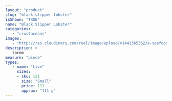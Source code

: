 ```yaml
---
layout: "product"
slug: "black-slipper-lobster"
isShown: "TRUE"
name: "Black Slipper Lobster"
categories:
   - "crustaceans"
images:
   - "http://res.cloudinary.com/ruel/image/upload/v1441365362/e-seafoods/black-slipper-lobster.jpg"
description: >
   lorem
measure: "piece"
types: 
   - name: "Live"
     sizes: 
     - sku: 121
       size: "Small"
       price: 111
       approx: "111 g"
---
```

